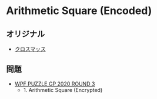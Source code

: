 # Arithmetic Square (Encoded)

## オリジナル
- [クロスマッス](arithmeticsquare.md)

## 問題
- [WPF PUZZLE GP 2020 ROUND 3](../questions/wpfpgp2020-3.md)
	- 1\. Arithmetic Square (Encrypted)
